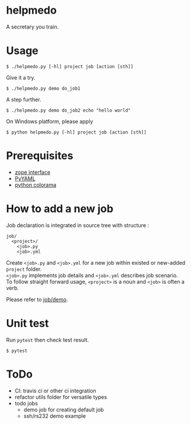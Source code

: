 # helpmedo

A secretary you train.

# Usage 
```
$ ./helpmedo.py [-hl] project job [action [sth]]
```

Give it a try.
```
$ ./helpmedo.py demo do_job1
```

A step further.
```
$ ./helpmedo.py demo do_job2 echo "hello world"
```

On Windows platform, please apply
```
$ python helpmedo.py [-hl] project job [action [sth]]
```

# Prerequisites

* [zope interface](https://pypi.org/project/zope.interface/)
* [PyYAML](https://pypi.org/project/PyYAML/)
* [python colorama](https://pypi.org/project/colorama/)

# How to add a new job

Job declaration is integrated in source tree with structure : 

```
job/
  <project>/
    <job>.py
    <job>.yml
```

Create `<job>.py` and `<job>.yml` for a new job within existed or new-added `project` folder.<br>
`<job>.py` implements job details and `<job>.yml` describes job scenario.<br>
To follow straight forward usage, `<project>` is a noun and `<job>` is often a verb.

Please refer to [job/demo](job/demo).

# Unit test

Run `pytest` then check test result.
```
$ pytest
```

# ToDo

* CI: travis ci or other ci integration 
* refactor utils folder for versatile types
* todo jobs
  * demo job for creating default job 
  * ssh/rs232 demo example
